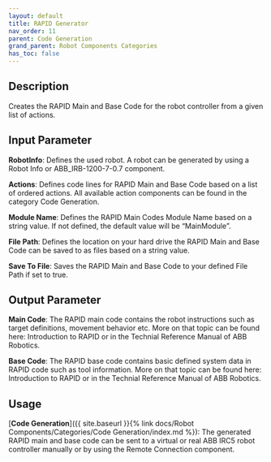 ```yaml
---
layout: default
title: RAPID Generator
nav_order: 11
parent: Code Generation
grand_parent: Robot Components Categories
has_toc: false
---
```


## Description

Creates the RAPID Main and Base Code for the robot controller from a given list of actions.

## Input Parameter

**RobotInfo**: Defines the used robot. A robot can be generated by using a Robot Info or ABB_IRB-1200-7-0.7 component.

**Actions**: Defines code lines for RAPID Main and Base Code based on a list of ordered actions. All available action components can be found in the category Code Generation.

**Module Name**: Defines the RAPID Main Codes Module Name based on a string value. If not defined, the default value will be “MainModule”.

**File Path**: Defines the location on your hard drive the RAPID Main and Base Code can be saved to as files based on a string value.

**Save To File**: Saves the RAPID Main and Base Code to your defined File Path if set to true.

## Output Parameter

**Main Code**: The RAPID main code contains the robot instructions such as target definitions, movement behavior etc. More on that topic can be found here: Introduction to RAPID or in the Technial Reference Manual of ABB Robotics.

**Base Code**: The RAPID base code contains basic defined system data in RAPID code such as tool information. More on that topic can be found here: Introduction to RAPID or in the Technial Reference Manual of ABB Robotics.

## Usage

[**Code Generation**]({{ site.baseurl }}{% link docs/Robot Components/Categories/Code Generation/index.md %}): The generated RAPID main and base code can be sent to a virtual or real ABB IRC5 robot controller manually or by using the Remote Connection component.